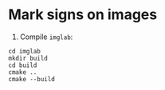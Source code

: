 # Mark signs on images
1. Compile `imglab`:

```
cd imglab
mkdir build
cd build
cmake ..
cmake --build
```

